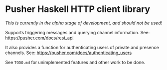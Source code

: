 # Pusher Haskell HTTP client library

*This is currently in the alpha stage of development, and should not be used!*

Supports triggering messages and querying channel information.
See: https://pusher.com/docs/rest_api

It also provides a function for authenticating users of private and presence
channels. See: https://pusher.com/docs/authenticating_users

See `TODO.md` for unimplemented features and other work to be done.
